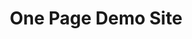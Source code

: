 ---
title: One Page Demo Site
menu: Home

content:
    items: '@self.modular'
    order:
        by: default
        dir: asc
        custom:
            - _history
            - _instagram
            - _dates
            - _soundcloud
---